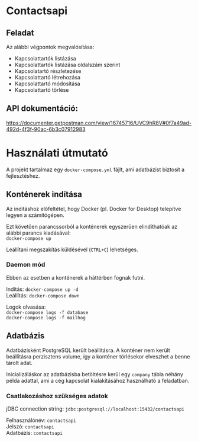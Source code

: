 # Contactsapi

## Feladat

Az alábbi végpontok megvalósítása:
- Kapcsolattartók listázása
- Kapcsolattartók listázása oldalszám szerint
- Kapcsolatartó részletezése
- Kapcsolattartó létrehozása
- Kapcsolattartó módosítása
- Kapcsolattartó törlése

## API dokumentáció:
https://documenter.getpostman.com/view/16745716/UVC9hR8V#0f7a49ad-492d-4f3f-90ac-6b3c07912983



# Használati útmutató

A projekt tartalmaz egy `docker-compose.yml` fájlt, ami adatbázist biztosít a fejlesztéshez.

## Konténerek indítása

Az indításhoz előfeltétel, hogy Docker (pl. Docker for Desktop) telepítve legyen a számítógépen.

Ezt követően parancssorból a konténerek egyszerűen elindíthatóak az alábbi parancs kiadásával:  
`docker-compose up`

Leállítani megszakítás küldésével (`CTRL+C`) lehetséges.

### Daemon mód

Ebben az esetben a konténerek a háttérben fognak futni.

Indítás: `docker-compose up -d`  
Leállítás: `docker-compose down`

Logok olvasása:  
`docker-compose logs -f database`  
`docker-compose logs -f mailhog`

## Adatbázis

Adatbázisként PostgreSQL került beállításra. A konténer nem került beállításra perzisztens volume, így a konténer
törlésekor elveszhet a benne tárolt adat.

Inicializáláskor az adatbázisba betöltésre kerül egy `company` tábla néhány példa adattal, ami a cég kapcsolat
kialakításához használható a feladatban.

### Csatlakozáshoz szükséges adatok

jDBC connection string: `jdbc:postgresql://localhost:15432/contactsapi`

Felhasználónév: `contactsapi`  
Jelszó: `contactsapi`  
Adatbázis: `contactsapi`
